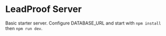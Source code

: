 # LeadProof Server

Basic starter server. Configure DATABASE_URL and start with `npm install` then `npm run dev`.
